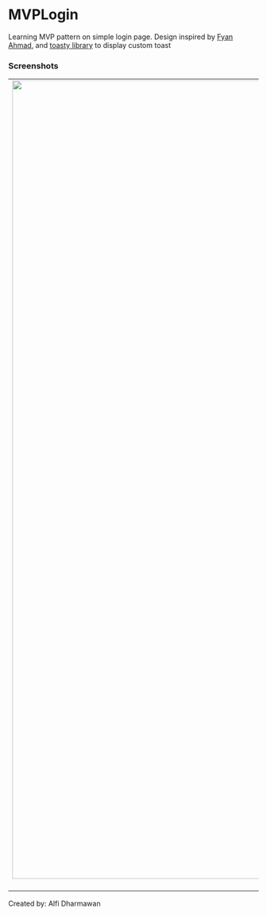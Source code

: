# MVPLogin
Learning MVP pattern on simple login page. Design inspired by [Fyan Ahmad](https://www.uplabs.com/posts/sign-in-screen-25c1a2ed-bf8b-4124-853d-47b2fbc26865), and [toasty library](https://github.com/GrenderG/Toasty) to display custom toast
### Screenshots
| | | | | |
|:-------------------------:|:-------------------------:|:-------------------------:|:-------------------------:|:-------------------------:|
|<img width="1604" alt="intro" src="https://github.com/alfidh02/MVPLogin/blob/master/screenshots/loginscreen.jpeg">  Main screen | <img width="1604" alt="dashboard" src="https://github.com/alfidh02/MVPLogin/blob/master/screenshots/errorempty.jpeg"> Toasty error empty field | <img width="1604" alt="dashboard" src="https://github.com/alfidh02/MVPLogin/blob/master/screenshots/erroremail.jpeg"> Error email invalid | <img width="1604" alt="dashboard" src="https://github.com/alfidh02/MVPLogin/blob/master/screenshots/errorpass.jpeg"> Invalid password | <img width="1604" alt="dashboard" src="https://github.com/alfidh02/MVPLogin/blob/master/screenshots/success.jpeg"> Success login |

Created by:
Alfi Dharmawan